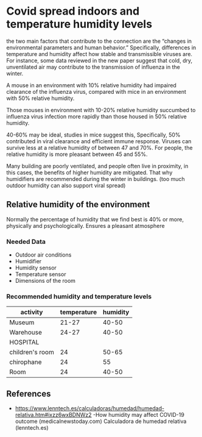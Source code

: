# Covid spread indoors and temperature humidity levels

the two main factors that contribute to the connection are the “changes in environmental parameters and human behavior.”
Specifically, differences in temperature and humidity affect how stable and transmissible viruses are. For instance, some data reviewed in the new paper suggest that cold, dry, unventilated air may contribute to the transmission of influenza in the winter.

A mouse in an environment with 10% relative humidity had impaired clearance of the influenza virus, compared with mice in an environment with 50% relative humidity.

Those mouses in environment with 10-20% relative humidity succumbed to influenza virus infection more rapidly than those housed in 50% relative humidity.

40-60% may be ideal, studies in mice suggest this, Specifically, 50% contributed in viral clearance and efficient immune response.
Viruses can survive less at a relative humidity of between 47 and 70%. For people, the relative humidity is more pleasant between 45 and 55%.

Many building are poorly ventilated, and people often live in proximity, in this cases, the benefits of higher humidity are mitigated. That why humidifiers are recommended during the winter in buildings. (too much outdoor humidity can also support viral spread)



## Relative humidity of the environment

Normally the percentage of humidity that we find best is 40% or more, physically and psychologically. Ensures a pleasant atmosphere

### Needed Data
- Outdoor air conditions
- Humidifier
- Humidity sensor
- Temperature sensor
- Dimensions of the room

### Recommended humidity and temperature levels

| activity        | temperature | humidity |
| --------------- | ----------- | -------- |
| Museum          | 21-27       | 40-50    |
| Warehouse       | 24-27       | 40-50    |
| HOSPITAL        |             |          |
| children's room | 24          | 50-65    |
| chirophane      | 24          | 55       |
| Room            | 24          | 40-50    |

## References

- https://www.lenntech.es/calculadoras/humedad/humedad-relativa.htm#ixzz6wxBDNWz2 -How humidity may affect COVID-19 outcome (medicalnewstoday.com)
Calculadora de humedad relativa (lenntech.es)

